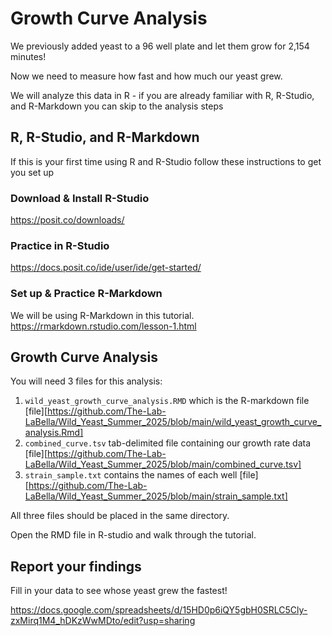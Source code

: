 # Growth Curve Analysis

We previously added yeast to a 96 well plate and let them grow for 2,154 minutes! 

Now we need to measure how fast and how much our yeast grew. 

We will analyze this data in R - if you are already familiar with R, R-Studio, and R-Markdown you can skip to the analysis steps

## R, R-Studio, and R-Markdown

If this is your first time using R and R-Studio follow these instructions to get you set up

### Download & Install R-Studio
https://posit.co/downloads/

### Practice in R-Studio
https://docs.posit.co/ide/user/ide/get-started/

### Set up & Practice R-Markdown
We will be using R-Markdown in this tutorial. 
https://rmarkdown.rstudio.com/lesson-1.html



## Growth Curve Analysis

You will need 3 files for this analysis:

1. `wild_yeast_growth_curve_analysis.RMD` which is the R-markdown file [file][https://github.com/The-Lab-LaBella/Wild_Yeast_Summer_2025/blob/main/wild_yeast_growth_curve_analysis.Rmd]
2. `combined_curve.tsv` tab-delimited file containing our growth rate data [file][https://github.com/The-Lab-LaBella/Wild_Yeast_Summer_2025/blob/main/combined_curve.tsv]
3. `strain_sample.txt` contains the names of each well [file][https://github.com/The-Lab-LaBella/Wild_Yeast_Summer_2025/blob/main/strain_sample.txt]

All three files should be placed in the same directory. 

Open the RMD file in R-studio and walk through the tutorial. 

## Report your findings

Fill in your data to see whose yeast grew the fastest! 

https://docs.google.com/spreadsheets/d/15HD0p6iQY5gbH0SRLC5Cly-zxMirq1M4_hDKzWwMDto/edit?usp=sharing 


